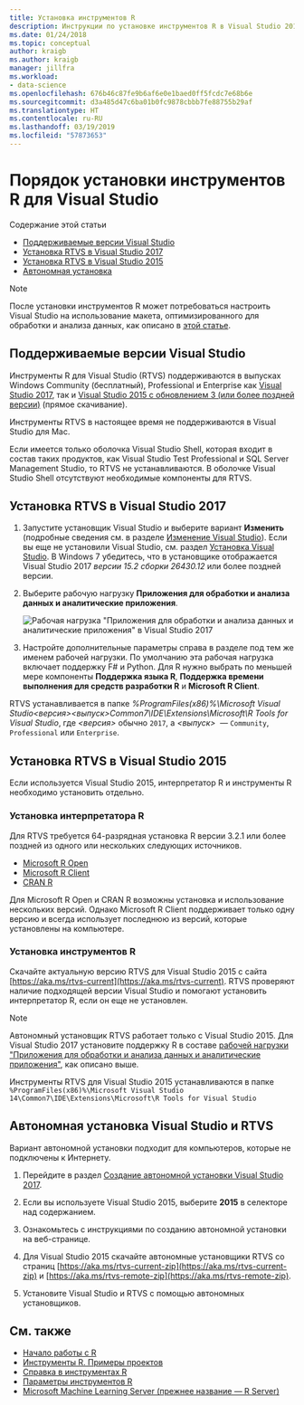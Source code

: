 ```yaml
---
title: Установка инструментов R
description: Инструкции по установке инструментов R в Visual Studio 2017 и Visual Studio 2015, в том числе по автономной установке.
ms.date: 01/24/2018
ms.topic: conceptual
author: kraigb
ms.author: kraigb
manager: jillfra
ms.workload:
- data-science
ms.openlocfilehash: 676b46c87fe9b6af6e0e1baed0ff5fcdc7e68b6e
ms.sourcegitcommit: d3a485d47c6ba01b0fc9878cbbb7fe88755b29af
ms.translationtype: HT
ms.contentlocale: ru-RU
ms.lasthandoff: 03/19/2019
ms.locfileid: "57873653"
---
```

# <a name="how-to-install-r-tools-for-visual-studio"></a>Порядок установки инструментов R для Visual Studio

Содержание этой статьи

- [Поддерживаемые версии Visual Studio](#supported-versions-of-visual-studio)
- [Установка RTVS в Visual Studio 2017](#install-rtvs-in-visual-studio-2017)
- [Установка RTVS в Visual Studio 2015](#install-rtvs-in-visual-studio-2015)
- [Автономная установка](#offline-installation-of-visual-studio-and-rtvs)

> [!Note]
> После установки инструментов R может потребоваться настроить Visual Studio на использование макета, оптимизированного для обработки и анализа данных, как описано в [этой статье](options-for-r-tools-in-visual-studio.md).

## <a name="supported-versions-of-visual-studio"></a>Поддерживаемые версии Visual Studio

Инструменты R для Visual Studio (RTVS) поддерживаются в выпусках Windows Community (бесплатный), Professional и Enterprise как [Visual Studio 2017](https://visualstudio.microsoft.com/downloads/?utm_medium=microsoft&utm_source=docs.microsoft.com&utm_campaign=inline+link&utm_content=download+vs2017), так и [Visual Studio 2015 с обновлением 3 (или более поздней версии)](http://go.microsoft.com/fwlink/?LinkId=691129) (прямое скачивание).

Инструменты RTVS в настоящее время не поддерживаются в Visual Studio для Mac.

Если имеется только оболочка Visual Studio Shell, которая входит в состав таких продуктов, как Visual Studio Test Professional и SQL Server Management Studio, то RTVS не устанавливаются. В оболочке Visual Studio Shell отсутствуют необходимые компоненты для RTVS.

## <a name="install-rtvs-in-visual-studio-2017"></a>Установка RTVS в Visual Studio 2017

1. Запустите установщик Visual Studio и выберите вариант **Изменить** (подробные сведения см. в разделе [Изменение Visual Studio](../install/modify-visual-studio.md)). Если вы еще не установили Visual Studio, см. раздел [Установка Visual Studio](../install/install-visual-studio.md). В Windows 7 убедитесь, что в установщике отображается Visual Studio 2017 *версии 15.2 сборки 26430.12* или более поздней версии.

1. Выберите рабочую нагрузку **Приложения для обработки и анализа данных и аналитические приложения**.

    ![Рабочая нагрузка "Приложения для обработки и анализа данных и аналитические приложения" в Visual Studio 2017](media/installation-data-science-workload.png)

1. Настройте дополнительные параметры справа в разделе под тем же именем рабочей нагрузки. По умолчанию эта рабочая нагрузка включает поддержку F# и Python. Для R нужно выбрать по меньшей мере компоненты **Поддержка языка R**, **Поддержка времени выполнения для средств разработки R** и **Microsoft R Client**.

RTVS устанавливается в папке *%ProgramFiles(x86)%\Microsoft Visual Studio\<версия>\<выпуск>Common7\IDE\Extensions\Microsoft\R Tools for Visual Studio*, где *\<версия>* обычно `2017`, а *\<выпуск>*  — `Community`, `Professional` или `Enterprise`.

## <a name="install-rtvs-in-visual-studio-2015"></a>Установка RTVS в Visual Studio 2015

Если используется Visual Studio 2015, интерпретатор R и инструменты R необходимо установить отдельно.

### <a name="install-an-r-interpreter"></a>Установка интерпретатора R

Для RTVS требуется 64-разрядная установка R версии 3.2.1 или более поздней из одного или нескольких следующих источников.

- [Microsoft R Open](https://mran.microsoft.com/download/)
- [Microsoft R Client](/machine-learning-server/r-client/what-is-microsoft-r-client)
- [CRAN R](https://cran.r-project.org/bin/windows/base/)

Для Microsoft R Open и CRAN R возможны установка и использование нескольких версий. Однако Microsoft R Client поддерживает только одну версию и всегда использует последнюю из версий, которые установлены на компьютере.

### <a name="install-the-r-tools"></a>Установка инструментов R

Скачайте актуальную версию RTVS для Visual Studio 2015 с сайта [https://aka.ms/rtvs-current](https://aka.ms/rtvs-current). RTVS проверяют наличие подходящей версии Visual Studio и помогают установить интерпретатор R, если он еще не установлен.

> [!Note]
> Автономный установщик RTVS работает только с Visual Studio 2015. Для Visual Studio 2017 установите поддержку R в составе [рабочей нагрузки "Приложения для обработки и анализа данных и аналитические приложения"](#install-rtvs-in-visual-studio-2017), как описано выше.

Инструменты RTVS для Visual Studio 2015 устанавливаются в папке `%ProgramFiles(x86)%\Microsoft Visual Studio 14\Common7\IDE\Extensions\Microsoft\R Tools for Visual Studio`

## <a name="offline-installation-of-visual-studio-and-rtvs"></a>Автономная установка Visual Studio и RTVS

Вариант автономной установки подходит для компьютеров, которые не подключены к Интернету.

1. Перейдите в раздел [Создание автономной установки Visual Studio 2017](../install/create-an-offline-installation-of-visual-studio.md).

1. Если вы используете Visual Studio 2015, выберите **2015** в селекторе над содержанием.

1. Ознакомьтесь с инструкциями по созданию автономной установки на веб-странице.

1. Для Visual Studio 2015 скачайте автономные установщики RTVS со страниц [https://aka.ms/rtvs-current-zip](https://aka.ms/rtvs-current-zip) и [https://aka.ms/rtvs-remote-zip](https://aka.ms/rtvs-remote-zip).

1. Установите Visual Studio и RTVS с помощью автономных установщиков.

## <a name="see-also"></a>См. также

- [Начало работы с R](getting-started-with-r.md)
- [Инструменты R. Примеры проектов](getting-started-samples.md)
- [Справка в инструментах R](getting-started-help.md)
- [Параметры инструментов R](options-for-r-tools-in-visual-studio.md)
- [Microsoft Machine Learning Server (прежнее название — R Server)](/machine-learning-server/)